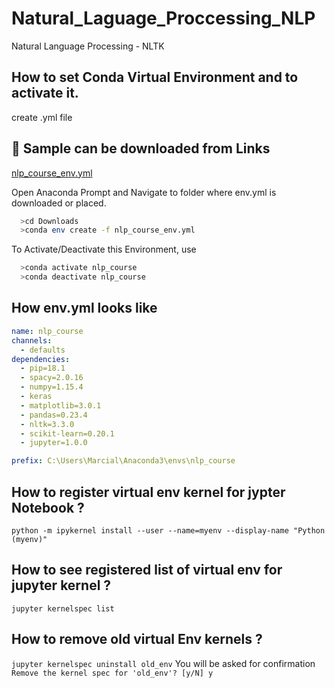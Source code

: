 # Natural_Laguage_Proccessing_NLP
Natural Language Processing - NLTK

## How to set Conda Virtual Environment and to activate it.
create .yml file 
## 🔗 Sample can be downloaded from Links
[nlp_course_env.yml](https://drive.google.com/open?id=1pAU5zNhDN9EOxtKCEHK6LIPLtnLxeqkA)

Open Anaconda Prompt and Navigate to folder where env.yml is downloaded or placed.
```bash
  >cd Downloads
  >conda env create -f nlp_course_env.yml
```
To Activate/Deactivate this Environment, use
```bash
  >conda activate nlp_course
  >conda deactivate nlp_course
```

## How env.yml looks like
```yml
name: nlp_course
channels:
  - defaults
dependencies:
  - pip=18.1
  - spacy=2.0.16
  - numpy=1.15.4
  - keras
  - matplotlib=3.0.1
  - pandas=0.23.4
  - nltk=3.3.0
  - scikit-learn=0.20.1
  - jupyter=1.0.0

prefix: C:\Users\Marcial\Anaconda3\envs\nlp_course
```
## How to register virtual env kernel for jypter Notebook ?
```python -m ipykernel install --user --name=myenv --display-name "Python (myenv)"```

## How to see registered list of virtual env for jupyter kernel ?
```jupyter kernelspec list```

## How to remove old virtual Env kernels ?
```jupyter kernelspec uninstall old_env```
You will be asked for confirmation 
`Remove the kernel spec for 'old_env'? [y/N] y`



